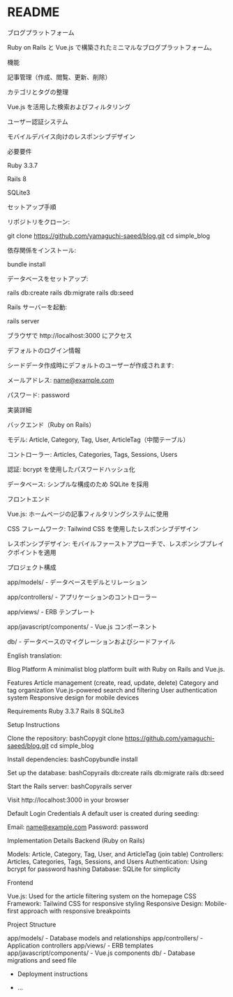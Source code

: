 # README

ブログプラットフォーム

Ruby on Rails と Vue.js で構築されたミニマルなブログプラットフォーム。

機能

記事管理（作成、閲覧、更新、削除）

カテゴリとタグの整理

Vue.js を活用した検索およびフィルタリング

ユーザー認証システム

モバイルデバイス向けのレスポンシブデザイン

必要要件

Ruby 3.3.7

Rails 8

SQLite3

セットアップ手順

リポジトリをクローン:

git clone https://github.com/yamaguchi-saeed/blog.git
cd simple_blog

依存関係をインストール:

bundle install

データベースをセットアップ:

rails db:create
rails db:migrate
rails db:seed

Rails サーバーを起動:

rails server

ブラウザで http://localhost:3000 にアクセス

デフォルトのログイン情報

シードデータ作成時にデフォルトのユーザーが作成されます:

メールアドレス: name@example.com

パスワード: password

実装詳細

バックエンド（Ruby on Rails）

モデル: Article, Category, Tag, User, ArticleTag（中間テーブル）

コントローラー: Articles, Categories, Tags, Sessions, Users

認証: bcrypt を使用したパスワードハッシュ化

データベース: シンプルな構成のため SQLite を採用

フロントエンド

Vue.js: ホームページの記事フィルタリングシステムに使用

CSS フレームワーク: Tailwind CSS を使用したレスポンシブデザイン

レスポンシブデザイン: モバイルファーストアプローチで、レスポンシブブレイクポイントを適用

プロジェクト構成

app/models/ - データベースモデルとリレーション

app/controllers/ - アプリケーションのコントローラー

app/views/ - ERB テンプレート

app/javascript/components/ - Vue.js コンポーネント

db/ - データベースのマイグレーションおよびシードファイル












English translation:

Blog Platform
A minimalist blog platform built with Ruby on Rails and Vue.js.

Features
Article management (create, read, update, delete)
Category and tag organization
Vue.js-powered search and filtering
User authentication system
Responsive design for mobile devices

Requirements
Ruby 3.3.7
Rails 8
SQLite3

Setup Instructions

Clone the repository:
bashCopygit clone https://github.com/yamaguchi-saeed/blog.git
cd simple_blog

Install dependencies:
bashCopybundle install

Set up the database:
bashCopyrails db:create
rails db:migrate
rails db:seed

Start the Rails server:
bashCopyrails server

Visit http://localhost:3000 in your browser

Default Login Credentials
A default user is created during seeding:

Email: name@example.com
Password: password

Implementation Details
Backend (Ruby on Rails)

Models: Article, Category, Tag, User, and ArticleTag (join table)
Controllers: Articles, Categories, Tags, Sessions, and Users
Authentication: Using bcrypt for password hashing
Database: SQLite for simplicity

Frontend

Vue.js: Used for the article filtering system on the homepage
CSS Framework: Tailwind CSS for responsive styling
Responsive Design: Mobile-first approach with responsive breakpoints

Project Structure

app/models/ - Database models and relationships
app/controllers/ - Application controllers
app/views/ - ERB templates
app/javascript/components/ - Vue.js components
db/ - Database migrations and seed file


* Deployment instructions

* ...
